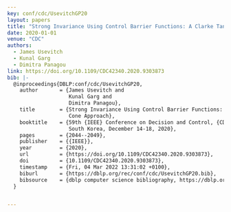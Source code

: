 ```yaml
---
key: conf/cdc/UsevitchGP20
layout: papers
title: "Strong Invariance Using Control Barrier Functions: A Clarke Tangent Cone Approach."
date: 2020-01-01
venue: "CDC"
authors:
  - James Usevitch
  - Kunal Garg
  - Dimitra Panagou
link: https://doi.org/10.1109/CDC42340.2020.9303873
bib: |-
  @inproceedings{DBLP:conf/cdc/UsevitchGP20,
    author       = {James Usevitch and
                    Kunal Garg and
                    Dimitra Panagou},
    title        = {Strong Invariance Using Control Barrier Functions: {A} Clarke Tangent
                    Cone Approach},
    booktitle    = {59th {IEEE} Conference on Decision and Control, {CDC} 2020, Jeju Island,
                    South Korea, December 14-18, 2020},
    pages        = {2044--2049},
    publisher    = {{IEEE}},
    year         = {2020},
    url          = {https://doi.org/10.1109/CDC42340.2020.9303873},
    doi          = {10.1109/CDC42340.2020.9303873},
    timestamp    = {Fri, 04 Mar 2022 13:31:02 +0100},
    biburl       = {https://dblp.org/rec/conf/cdc/UsevitchGP20.bib},
    bibsource    = {dblp computer science bibliography, https://dblp.org}
  }


---
```

